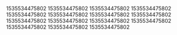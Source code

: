 1535534475802
1535534475802
1535534475802
1535534475802
1535534475802
1535534475802
1535534475802
1535534475802
1535534475802
1535534475802
1535534475802
1535534475802
1535534475802
1535534475802
1535534475802